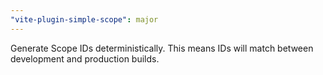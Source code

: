 ```yaml
---
"vite-plugin-simple-scope": major
---
```


Generate Scope IDs deterministically. This means IDs will match between development and production builds.

